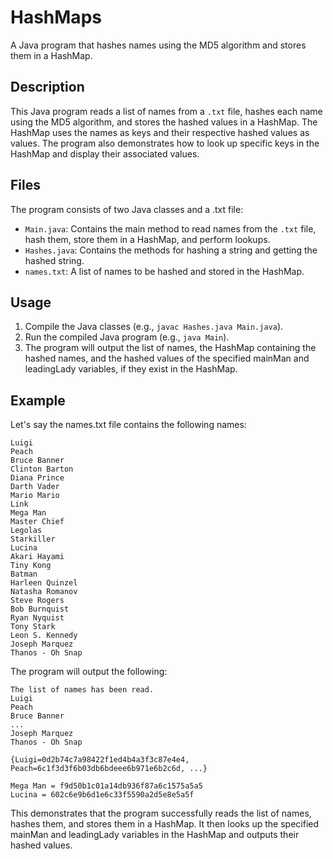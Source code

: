 # HashMaps

A Java program that hashes names using the MD5 algorithm and stores them in a HashMap.

## Description

This Java program reads a list of names from a `.txt` file, hashes each name using the MD5 algorithm, and stores the hashed values in a HashMap. The HashMap uses the names as keys and their respective hashed values as values. The program also demonstrates how to look up specific keys in the HashMap and display their associated values.

## Files

The program consists of two Java classes and a .txt file:

- `Main.java`: Contains the main method to read names from the `.txt` file, hash them, store them in a HashMap, and perform lookups.
- `Hashes.java`: Contains the methods for hashing a string and getting the hashed string.
- `names.txt`: A list of names to be hashed and stored in the HashMap.

## Usage

1. Compile the Java classes (e.g., `javac Hashes.java Main.java`).
2. Run the compiled Java program (e.g., `java Main`).
3. The program will output the list of names, the HashMap containing the hashed names, and the hashed values of the specified mainMan and leadingLady variables, if they exist in the HashMap.

## Example

Let's say the names.txt file contains the following names:

```plaintext
Luigi
Peach
Bruce Banner
Clinton Barton
Diana Prince
Darth Vader
Mario Mario
Link
Mega Man
Master Chief
Legolas
Starkiller
Lucina
Akari Hayami
Tiny Kong
Batman
Harleen Quinzel
Natasha Romanov
Steve Rogers
Bob Burnquist
Ryan Nyquist
Tony Stark
Leon S. Kennedy
Joseph Marquez
Thanos - Oh Snap
```

The program will output the following:

```plaintext
The list of names has been read.
Luigi
Peach
Bruce Banner
...
Joseph Marquez
Thanos - Oh Snap

{Luigi=0d2b74c7a98422f1ed4b4a3f3c87e4e4, Peach=6c1f3d3f6b03db6bdeee6b971e6b2c6d, ...}

Mega Man = f9d50b1c01a14db936f87a6c1575a5a5
Lucina = 602c6e9b6d1e6c33f5590a2d5e8e5a5f
```
This demonstrates that the program successfully reads the list of names, hashes them, and stores them in a HashMap. It then looks up the specified mainMan and leadingLady variables in the HashMap and outputs their hashed values.
